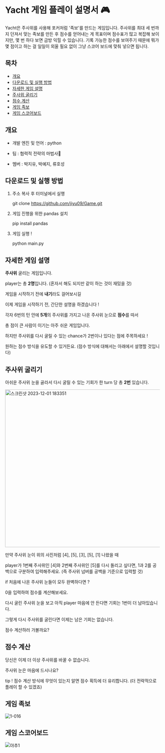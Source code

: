 # Yacht 게임 플레이 설명서 🎮
Yacht은 주사위를 사용해 포커처럼 '족보'를 만드는 게임입니다. 주사위를 최대 세 번까지 던져서 맞는 족보를 만든 후 점수를 얻어내는 게 목표이며 점수표가 많고 복잡해 보이지만, 몇 번 하다 보면 금방 익힐 수 있습니다. 기록 가능한 점수를 보여주기 때문에 뭐가 몇 점이고 하는 걸 일일이 외울 필요 없이 그냥 스코어 보드에 맞춰 넣으면 됩니다.

## 목차

  - [개요](#개요)
  - [다운로드 및 실행 방법](#다운로드-및-실행-방법)
  - [자세한 게임 설명](#자세한-게임-설명)
  - [주사위 굴리기](#주사위-굴리기)
  - [점수 계산](#점수-계산)
  - [게임 족보](#게임-족보)
  - [게임 스코어보드](#게임-스코어보드)

## 개요

* 개발 엔진 및 언어 : python

* 팀 : 협력적 전략의 마법사🧙

* 멤버 : 박지유, 박예지, 류호성

## 다운로드 및 실행 방법

1. 주소 복사 후 터미널에서 실행
     
     git clone https://github.com/jiyu09/Game.git

2. 게임 진행을 위한 pandas 설치

     pip install pandas

3. 게임 실행 !
     
     python main.py

## 자세한 게임 설명

**주사위** 굴리는 게임입니다.

player는 총 **2명**입니다. (혼자서 해도 되지만 같이 하는 것이 재밌을 것)

게임을 시작하기 전에 **내기**라도 걸어보시길

이제 게임을 시작하기 전, 간단한 설명을 하겠습니다 !

각자 6번의 턴 안에 **5개**의 주사위를 가지고 나온 주사위 눈으로 **점수**를 따서 

총 점이 큰 사람이 이기는 아주 쉬운 게임입니다.

하지만 주사위를 다시 굴릴 수 있는 chance가 2번이나 있다는 점에 주목하세요 !

원하는 점수 방식을 유도할 수 있거든요. (점수 방식에 대해서는 아래에서 설명할 것입니다)

## 주사위 굴리기

아쉬운 주사위 눈을 골라서 다시 굴릴 수 있는 기회가 한 turn 당 총 **2번** 있습니다.

<img width="512" alt="스크린샷 2023-12-01 183351" src="https://github.com/jiyu09/Game/assets/152246059/83e8c37a-dac6-4aef-8d60-ba47450f7eaf">

만약 주사위 눈이 위의 사진처럼 [4], [5], [3], [5], [1] 나왔을 때

player가 1번째 주사위인 [4]와 2번째 주사위인 [5]를 다시 돌리고 싶다면, 1과 2를 공백으로 구분하여 입력해주세요. (즉 주사위 넘버를 공백을 기준으로 입력할 것)

if 처음에 나온 주사위 눈들이 모두 완벽하다면 ?

0을 입력하여 점수를 계산해보세요.


다시 굴린 주사위 눈을 보고 아직 player 마음에 안 든다면 기회는 1번이 더 남아있습니다.

그렇게 다시 주사위를 굴린다면 이제는 남은 기회는 없습니다.

점수 계산하러 가볼까요?

## 점수 계산

당신은 이제 더 이상 주사위를 바꿀 수 없습니다.

주사위 눈은 마음에 드시나요?

tip ! 점수 계산 방식에 무엇이 있는지 알면 점수 획득에 더 유리합니다. (더 전략적으로 플레이 할 수 있겠죠)

## 게임 족보

![1-016](https://github.com/fbghtjd/test/assets/96062799/ca063ec3-6adb-4930-9a75-27f6df2eee46)

## 게임 스코어보드

![야추1](https://github.com/fbghtjd/test/assets/96062799/d84ecbbd-c8d0-455b-9665-1436a44cfb9d)

